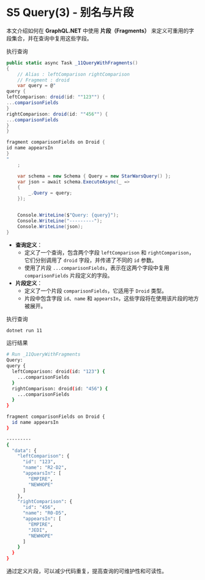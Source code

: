 # S5 Query(3) - 别名与片段

本文介绍如何在 **GraphQL.NET** 中使用 **片段（Fragments）** 来定义可重用的字段集合，并在查询中复用这些字段。

执行查询

~~~c#
public static async Task _11QueryWithFragments()
{
    // Alias : leftComparison rightComparison
    // Fragment : droid
    var query = @"
query {
leftComparison: droid(id: ""123"") {
...comparisonFields
}
rightComparison: droid(id: ""456"") {
...comparisonFields
}
}

fragment comparisonFields on Droid {
id name appearsIn
}
"
    ;

    var schema = new Schema { Query = new StarWarsQuery() };
    var json = await schema.ExecuteAsync(_ =>
    {
        _.Query = query;
    });


    Console.WriteLine($"Query: {query}");
    Console.WriteLine("---------");
    Console.WriteLine(json);
}
~~~

- **查询定义**：
  - 定义了一个查询，包含两个字段 `leftComparison` 和 `rightComparison`，它们分别调用了 `droid` 字段，并传递了不同的 `id` 参数。
  - 使用了片段 `...comparisonFields`，表示在这两个字段中复用 `comparisonFields` 片段定义的字段。
- **片段定义**：
  - 定义了一个片段 `comparisonFields`，它适用于 `Droid` 类型。
  - 片段中包含字段 `id`、`name` 和 `appearsIn`，这些字段将在使用该片段的地方被展开。

执行查询

~~~cmd
dotnet run 11
~~~



运行结果

~~~bash
# Run _11QueryWithFragments
Query: 
query {
  leftComparison: droid(id: "123") {
    ...comparisonFields
  }
  rightComparison: droid(id: "456") {
    ...comparisonFields
  }
}

fragment comparisonFields on Droid {
  id name appearsIn
}

---------
{
  "data": {
    "leftComparison": {
      "id": "123",
      "name": "R2-D2",
      "appearsIn": [
        "EMPIRE",
        "NEWHOPE"
      ]
    },
    "rightComparison": {
      "id": "456",
      "name": "R0-D5",
      "appearsIn": [
        "EMPIRE",
        "JEDI",
        "NEWHOPE"
      ]
    }
  }
}
~~~



通过定义片段，可以减少代码重复，提高查询的可维护性和可读性。